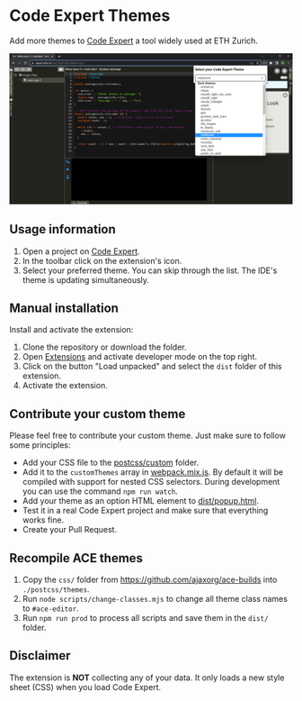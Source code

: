 # Code Expert Themes

Add more themes to [Code Expert](https://expert.ethz.ch) a tool widely used at ETH Zurich.

![Preview](./docs/preview.png)

## Usage information

1. Open a project on [Code Expert](https://expert.ethz.ch).
2. In the toolbar click on the extension's icon.
3. Select your preferred theme. You can skip through the list. The IDE's theme is updating simultaneously.

## Manual installation

Install and activate the extension:
1. Clone the repository or download the folder.
2. Open [Extensions](chrome://extensions/) and activate developer mode on the top right.
3. Click on the button "Load unpacked" and select the `dist` folder of this extension.
4. Activate the extension.

## Contribute your custom theme

Please feel free to contribute your custom theme. Just make sure to follow some principles:

* Add your CSS file to the [postcss/custom](./postcss/custom/) folder.
* Add it to the `customThemes` array in [webpack.mix.js](./webpack.mix.js). By default it will be compiled with support for nested CSS selectors. During development you can use the command `npm run watch`.
* Add your theme as an option HTML element to [dist/popup.html](./dist/popup.html).
* Test it in a real Code Expert project and make sure that everything works fine.
* Create your Pull Request.

## Recompile ACE themes

1. Copy the `css/` folder from https://github.com/ajaxorg/ace-builds into `./postcss/themes`.
2. Run `node scripts/change-classes.mjs` to change all theme class names to `#ace-editor`.
3. Run `npm run prod` to process all scripts and save them in the `dist/` folder.

## Disclaimer

The extension is **NOT** collecting any of your data. It only loads a new style sheet (CSS) when you load Code Expert.
